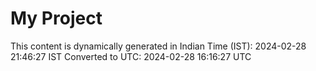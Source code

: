 # My Project

This content is dynamically generated in Indian Time (IST): 2024-02-28 21:46:27 IST
Converted to UTC: 2024-02-28 16:16:27 UTC
